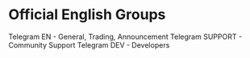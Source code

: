 # Official English Groups
Telegram EN - General, Trading, Announcement
Telegram SUPPORT - Community Support
Telegram DEV - Developers
